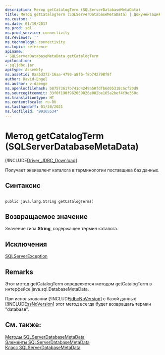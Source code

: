 ```yaml
---
description: Метод getCatalogTerm (SQLServerDatabaseMetaData)
title: Метод getCatalogTerm (SQLServerDatabaseMetaData) | Документация Майкрософт
ms.custom: ''
ms.date: 01/19/2017
ms.prod: sql
ms.prod_service: connectivity
ms.reviewer: ''
ms.technology: connectivity
ms.topic: reference
apiname:
- SQLServerDatabaseMetaData.getCatalogTerm
apilocation:
- sqljdbc.jar
apitype: Assembly
ms.assetid: 0aa5d372-16aa-4790-a8f6-f8b742798f8f
author: David-Engel
ms.author: v-daenge
ms.openlocfilehash: b87573617b741d4249a50fdfb6d05318c6cf20d9
ms.sourcegitcommit: 33f0f190f962059826e002be165a2bef4f9e350c
ms.translationtype: HT
ms.contentlocale: ru-RU
ms.lasthandoff: 01/30/2021
ms.locfileid: "99165534"
---
```

# <a name="getcatalogterm-method-sqlserverdatabasemetadata"></a>Метод getCatalogTerm (SQLServerDatabaseMetaData)
[!INCLUDE[Driver_JDBC_Download](../../../includes/driver_jdbc_download.md)]

  Получает эквивалент каталога в терминологии поставщика баз данных.  
  
## <a name="syntax"></a>Синтаксис  
  
```  
  
public java.lang.String getCatalogTerm()  
```  
  
## <a name="return-value"></a>Возвращаемое значение  
 Значение типа **String**, содержащее термин каталога.  
  
## <a name="exceptions"></a>Исключения  
 [SQLServerException](../../../connect/jdbc/reference/sqlserverexception-class.md)  
  
## <a name="remarks"></a>Remarks  
 Этот метод getCatalogTerm определяется методом getCatalogTerm в интерфейсе java.sql.DatabaseMetaData.  
  
 При использовании [!INCLUDE[jdbcNoVersion](../../../includes/jdbcnoversion_md.md)] с базой данных [!INCLUDE[ssNoVersion](../../../includes/ssnoversion-md.md)] этот метод всегда будет возвращать термин "database".  
  
## <a name="see-also"></a>См. также:  
 [Методы SQLServerDatabaseMetaData](../../../connect/jdbc/reference/sqlserverdatabasemetadata-methods.md)   
 [Элементы SQLServerDatabaseMetaData](../../../connect/jdbc/reference/sqlserverdatabasemetadata-members.md)   
 [Класс SQLServerDatabaseMetaData](../../../connect/jdbc/reference/sqlserverdatabasemetadata-class.md)  
  
  
